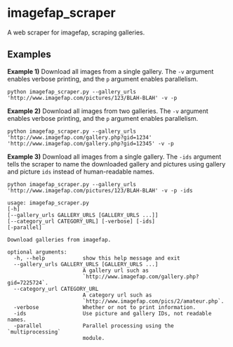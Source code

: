 # imagefap_scraper
A web scraper for imagefap, scraping galleries.


## Examples

**Example 1)** Download all images from a single gallery. The `-v` argument enables verbose printing, and the `p` argument enables parallelism.
```
python imagefap_scraper.py --gallery_urls 'http://www.imagefap.com/pictures/123/BLAH-BLAH' -v -p
```

**Example 2)** Download all images from two galleries. The `-v` argument enables verbose printing, and the `p` argument enables parallelism.
```
python imagefap_scraper.py --gallery_urls 'http://www.imagefap.com/gallery.php?gid=1234' 'http://www.imagefap.com/gallery.php?gid=12345' -v -p
```

**Example 3)** Download all images from a single gallery. The `-ids` argument tells the scraper to name the downloaded gallery and pictures using gallery and picture `ids` instead of human-readable names.
```
python imagefap_scraper.py --gallery_urls 'http://www.imagefap.com/pictures/123/BLAH-BLAH' -v -p -ids
```


```
usage: imagefap_scraper.py 
[-h]
[--gallery_urls GALLERY_URLS [GALLERY_URLS ...]]
[--category_url CATEGORY_URL] [-verbose] [-ids]
[-parallel]

Download galleries from imagefap.

optional arguments:
  -h, --help            show this help message and exit
  --gallery_urls GALLERY_URLS [GALLERY_URLS ...]
                        A gallery url such as
                        `http://www.imagefap.com/gallery.php?gid=7225724`.
  --category_url CATEGORY_URL
                        A category url such as
                        `http://www.imagefap.com/pics/2/amateur.php`.
  -verbose              Whether or not to print information.
  -ids                  Use picture and gallery IDs, not readable names.
  -parallel             Parallel processing using the `multiprocessing`
                        module.
```

